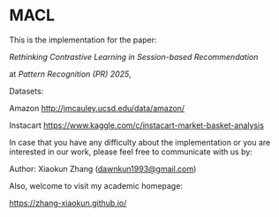 # MACL
This is the implementation for the paper:

_Rethinking Contrastive Learning in Session-based Recommendation_

at _Pattern Recognition (PR) 2025_, 

Datasets:

Amazon http://jmcauley.ucsd.edu/data/amazon/

Instacart https://www.kaggle.com/c/instacart-market-basket-analysis

In case that you have any difficulty about the implementation or you are interested in our work,  please feel free to communicate with us by:

Author: Xiaokun Zhang (dawnkun1993@gmail.com)

Also, welcome to visit my academic homepage:

https://zhang-xiaokun.github.io/
